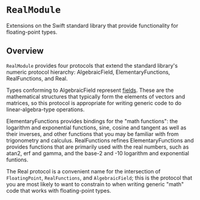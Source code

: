 # ``RealModule``

Extensions on the Swift standard library that provide functionality for
floating-point types.

## Overview

``RealModule`` provides four protocols that extend the standard library's
numeric protocol hierarchy: AlgebraicField, ElementaryFunctions,
RealFunctions, and Real.

Types conforming to AlgebraicField represent
[fields](https://en.wikipedia.org/wiki/Field_(mathematics)). These are the
mathematical structures that typically form the elements of vectors and
matrices, so this protocol is appropriate for writing generic code to do
linear-algebra-type operations.

ElementaryFunctions provides bindings for the "math functions": the logarithm
and exponential functions, sine, cosine and tangent as well as their inverses,
and other functions that you may be familiar with from trigonometry and
calculus. RealFunctions refines ElementaryFunctions and provides functions that
are primarily used with the real numbers, such as atan2, erf and gamma, and
the base-2 and -10 logarithm and exponential funtions.

The Real protocol is a convenient name for the intersection of `FloatingPoint`,
`RealFunctions`, and `AlgebraicField`; this is the protocol that you are most
likely to want to constrain to when writing generic "math" code that works
with floating-point types.

